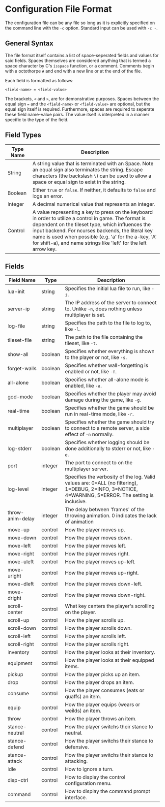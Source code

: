 Configuration File Format
=========================

The configuration file can be any file so long as it is explicitly
specified on the command line with the `-c` option. Standard input
can be used with `-c -`.

General Syntax
--------------

The file format itself contains a list of space-seperated fields
and values for said fields. Spaces themselves are considered anything
that is termed a space character by C's `isspace` function, or a
comment. Comments begin with a octothorpe `#` and end with a new
line or at the end of the file.

Each field is formatted as follows:

    <field-name> = <field-value>

The brackets, `<` and `>`, are for demonstrative purposes. Spaces between
the equal sign `=` and the `<field-name>` or `<field-value>` are optional,
but the equal sign itself is required. Furthermore, spaces are required to
seperate these field name-value pairs. The value itself is interpreted in
a manner specific to the type of the field.


Field Types
-----------

 Type Name | Description
-----------|-------------
 String    | A string value that is terminated with an Space. Note an equal sign also terminates the string. Escape characters (the backslash `\`) can be used to allow a space or equal sign to exist in the string.
 Boolean   | Either `true` or `false`. If neither, it defaults to `false` and logs an error.
 Integer   | A decimal numerical value that represents an integer.
 Control   | A value representing a key to press on the keyboard in order to utilize a control in game. The format is dependent on the tileset type, which influences the input backend. For ncurses backends, the literal key name is used when possible (e.g. 'a' for the a-key, 'A' for shift-a), and name strings like 'left' for the left arrow key.

Fields
------

 Field Name       | Type    | Description
------------------|---------|-------------
 lua-init         | string  | Specifies the initial lua file to run, like `-i`.
 server-ip        | string  | The IP address of the server to connect to. Unlike `-n`, does nothing unless multiplayer is set.
 log-file         | string  | Specifies the path to the file to log to, like `-l`.
 tileset-file     | string  | The path to the file containing the tileset, like `-t`.
 show-all         | boolean | Specifies whether everything is shown to the player or not, like `-s`.
 forget-walls     | boolean | Specifies whether wall-forgetting is enabled or not, like `-f`.
 all-alone        | boolean | Specifies whether all-alone mode is enabled, like `-a`.
 god-mode         | boolean | Specifies whether the player may avoid damage during the game, like `-g`.
 real-time        | boolean | Specifies whether the game should be run in real-time mode, like `-r`.
 multiplayer      | boolean | Specifies whether the game should try to connect to a remote server, a side effect of `-n` normally.
 log-stderr       | boolean | Specifies whether logging should be done additionally to stderr or not, like `-e`.
 port             | integer | The port to connect to on the multiplayer server.
 log-level        | integer | Specifies the verbosity of the log. Valid values are: 0=ALL (no filtering), 1=DEBUG, 2=INFO, 3=NOTICE, 4=WARNING, 5=ERROR. The setting is inclusive.
 throw-anim-delay | integer | The delay between 'frames' of the throwing animation. 0 indicates the lack of animation
 move-up          | control | How the player moves up.
 move-down        | control | How the player moves down.
 move-left        | control | How the player moves left.
 move-right       | control | How the player moves right.
 move-uleft       | control | How the player moves up-left.
 move-uright      | control | How the player moves up-right.
 move-dleft       | control | How the player moves down-left.
 move-dright      | control | How the player moves down-right.
 scroll-center    | control | What key centers the player's scrolling on the player.
 scroll-up        | control | How the player scrolls up.
 scroll-down      | control | How the player scrolls down.
 scroll-left      | control | How the player scrolls left.
 scroll-right     | control | How the player scrolls right.
 inventory        | control | How the player looks at their inventory.
 equipment        | control | How the player looks at their equipped items.
 pickup           | control | How the player picks up an item.
 drop             | control | How the player drops an item.
 consume          | control | How the player consumes (eats or quaffs) an item.
 equip            | control | How the player equips (wears or weilds) an item.
 throw            | control | How the player throws an item.
 stance-neutral   | control | How the player switchs their stance to neutral.
 stance-defend    | control | How the player switchs their stance to defensive.
 stance-attack    | control | How the player switchs their stance to attacking.
 idle             | control | How to ignore a turn.
 disp-ctrl        | control | How to display the control configuration menu.
 command          | control | How to display the command prompt interface.


